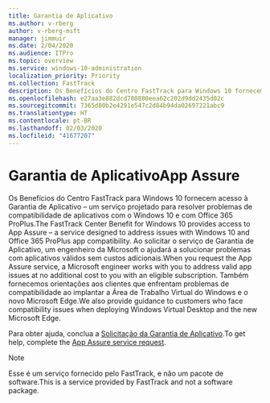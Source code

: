 ```yaml
---
title: Garantia de Aplicativo
ms.author: v-rberg
author: v-rberg-msft
manager: jimmuir
ms.date: 2/04/2020
ms.audience: ITPro
ms.topic: overview
ms.service: windows-10-administration
localization_priority: Priority
ms.collection: FastTrack
description: Os Benefícios do Centro FastTrack para Windows 10 fornecem acesso à Garantia de Aplicativo – um serviço projetado para resolver problemas de compatibilidade de aplicativos com o Windows 10 e com Office 365 ProPlus.
ms.openlocfilehash: e27aa3e882dcd780880eea62c202d9dd2435d02c
ms.sourcegitcommit: 7365d80b2e4291e547c2d84b94da02697221abc9
ms.translationtype: HT
ms.contentlocale: pt-BR
ms.lasthandoff: 02/03/2020
ms.locfileid: "41677207"
---
```

# <a name="app-assure"></a><span data-ttu-id="63536-103">Garantia de Aplicativo</span><span class="sxs-lookup"><span data-stu-id="63536-103">App Assure</span></span>

<span data-ttu-id="63536-104">Os Benefícios do Centro FastTrack para Windows 10 fornecem acesso à Garantia de Aplicativo – um serviço projetado para resolver problemas de compatibilidade de aplicativos com o Windows 10 e com Office 365 ProPlus.</span><span class="sxs-lookup"><span data-stu-id="63536-104">The FastTrack Center Benefit for Windows 10 provides access to App Assure – a service designed to address issues with Windows 10 and Office 365 ProPlus app compatibility.</span></span> <span data-ttu-id="63536-105">Ao solicitar o serviço de Garantia de Aplicativo, um engenheiro da Microsoft o ajudará a solucionar problemas com aplicativos válidos sem custos adicionais.</span><span class="sxs-lookup"><span data-stu-id="63536-105">When you request the App Assure service, a Microsoft engineer works with you to address valid app issues at no additional cost to you with an eligible subscription.</span></span> <span data-ttu-id="63536-106">Também fornecemos orientações aos clientes que enfrentam problemas de compatibilidade ao implantar a Área de Trabalho Virtual do Windows e o novo Microsoft Edge.</span><span class="sxs-lookup"><span data-stu-id="63536-106">We also provide guidance to customers who face compatibility issues when deploying Windows Virtual Desktop and the new Microsoft Edge.</span></span> 

<span data-ttu-id="63536-107">Para obter ajuda, conclua a [Solicitação da Garantia de Aplicativo](https://go.microsoft.com/fwlink/?linkid=2022721).</span><span class="sxs-lookup"><span data-stu-id="63536-107">To get help, complete the [App Assure service request](https://go.microsoft.com/fwlink/?linkid=2022721).</span></span>

  > [!NOTE]
> <span data-ttu-id="63536-108">Esse é um serviço fornecido pelo FastTrack, e não um pacote de software.</span><span class="sxs-lookup"><span data-stu-id="63536-108">This is a service provided by FastTrack and not a software package.</span></span>

    

 
